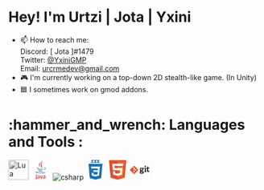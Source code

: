 <h1>Hey! I'm Urtzi | Jota | Yxini </h1>
<hl>

- 📫 How to reach me: <br>
    Discord: [ Jota ]#1479 <br>
    Twitter: <a href="https://twitter.com/yxinigmp">@YxiniGMP</a> <br>
    Email: urcrmedev@gmail.com <br>
- 🎮 I'm currently working on a top-down 2D stealth-like game. (In Unity)
- 🟦 I sometimes work on gmod addons.
<h1> :hammer_and_wrench: Languages and Tools :</h1>
<hl>
<div>
  <img src="https://icons.veryicon.com/png/o/business/vscode-program-item-icon/lua-1.png" title="Lua" **alt="Lua" width="40" height="40"/> 
  <img src="https://github.com/devicons/devicon/blob/master/icons/java/java-original-wordmark.svg" title="Java" alt="Java" width="40" height="40"/> 
  <img src="https://static-00.iconduck.com/assets.00/c-sharp-c-icon-456x512-9sej0lrz.png" title="csharp" alt="csharp" width="40" height="40"/> 
  <img src="https://github.com/devicons/devicon/blob/master/icons/css3/css3-plain-wordmark.svg"  title="CSS3" alt="CSS" width="40" height="40"/> 
  <img src="https://github.com/devicons/devicon/blob/master/icons/html5/html5-original.svg" title="HTML5" alt="HTML" width="40" height="40"/> 
  <img src="https://github.com/devicons/devicon/blob/master/icons/git/git-original-wordmark.svg" title="Git" **alt="Git" width="40" height="40"/> 
</div>
